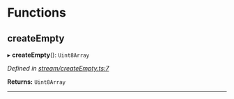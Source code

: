 

# Functions

<a id="createempty"></a>

##  createEmpty

▸ **createEmpty**(): `Uint8Array`

*Defined in [stream/createEmpty.ts:7](https://github.com/polkadot-js/common/blob/7188f6b/packages/trie-codec/src/stream/createEmpty.ts#L7)*

**Returns:** `Uint8Array`

___

